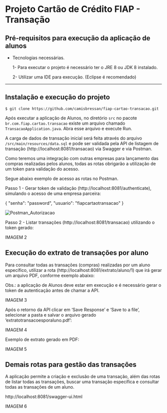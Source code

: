 # Projeto Cartão de Crédito FIAP - Transação

## Pré-requisitos para execução da aplicação de alunos

- Tecnologias necessárias.

  1- Para executar o projeto é necessário ter o JRE 8 ou JDK 8 instalado.
  
  2- Utilizar uma IDE para execução. (Eclipse é recomendado)
  
 ---

## Instalação e execução do projeto

`$ git clone https://github.com/camisbressan/fiap-cartao-transacao.git`

Após executar a aplicação de Alunos, no diretório `src` no pacote `br.com.fiap.cartao.transacao` existe um arquivo chamado `TransacaoApplication.java`. Abra esse arquivo e execute Run.

A carga de dados de transação inicial será feita através do arquivo `/src/main/resources/data.sql` e pode ser validada pela API de listagem de transação (http://localhost:8081/transacao) via Swagger e via Postman. 

Como teremos uma integração com outras empresas para lançamento das compras realizadas pelos alunos, todas as rotas obrigarão a utilização de um token para validação do acesso.

Segue abaixo exemplo de acesso as rotas no Postman.

Passo 1 - Gerar token de validação (http://localhost:8081/authenticate), simulando o acesso de uma empresa parceira:

{
  "senha": "password",
  "usuario": "fiapcartaotransacao"
}

![Postman_Autorizacao](docs/img/POSTMAN_AUTH.jpeg)

Passo 2 - Listar transações (http://localhost:8081/transacao) utilizando o token gerado:

IMAGEM 2

## Execução do extrato de transações por aluno

Para consultar todas as transações (compras) realizadas por um aluno específico, utilizar a rota (http://localhost:8081/extrato/aluno/1) que irá gerar um arquivo PDF, conforme exemplo abaixo:

Obs.: a aplicação de Alunos deve estar em execução e é necessário gerar o token de autenticação antes de chamar a API.

IMAGEM 3

Após o retorno da API clicar em ‘Save Response’ e ‘Save to a file’, selecionar a pasta e salvar o arquivo gerado ‘extratotransacoesporaluno.pdf’:

IMAGEM 4

Exemplo de extrato gerado em PDF:

IMAGEM 5

## Demais rotas para gestão das transações

A aplicação permite a criação e exclusão de uma transação, além das rotas de listar todas as transações, buscar uma transação específica e consultar todas as transações de um aluno.

http://localhost:8081/swagger-ui.html

IMAGEM 6
